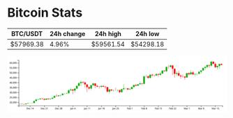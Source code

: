 # Bitcoin Stats

BTC/USDT|24h change|24h high|24h low|
|---|---|---|---|
|$57969.38|4.96%|$59561.54|$54298.18|

<img src="./chart.svg">
